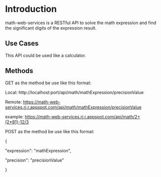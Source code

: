 # Introduction

math-web-services is a RESTful API to solve the math expression and find the significant digits of the expression result.

## Use Cases

This API could be used like a calculator.

## Methods 

GET as the method be use like this format: 

Local: http://localhost:port/api/math/mathExpression/precisionValue

Remote: https://math-web-services.rj.r.appspot.com/api/math/mathExpression/precisionValue

example: https://math-web-services.rj.r.appspot.com/api/math/2+(2*81)-12/3

POST as the method be use like this format:

{

  "expression": "mathExpression",
 
  "precision": "precisionValue"
  
}


